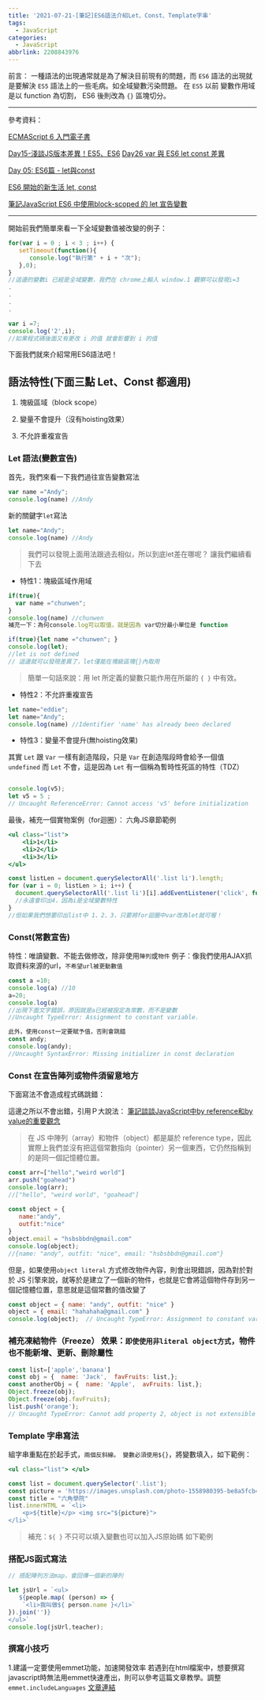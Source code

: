 ```yaml
---
title: '2021-07-21-[筆記]ES6語法介紹Let、Const、Template字串'
tags:
  - JavaScript
categories:
  - JavaScript
abbrlink: 2208843976
---
```

前言：
一種語法的出現通常就是為了解決目前現有的問題，而 `ES6` 語法的出現就是要解決 `ES5` 語法上的一些毛病。如全域變數污染問題。
在 `ES5` 以前 變數作用域是以 function 為切割， ES6 後則改為 `{}` 區塊切分。

<!-- more -->
---
參考資料：

[ECMAScript 6 入門電子書](http://es6.ruanyifeng.com/#docs/let#const-%E5%91%BD%E4%BB%A4) 

[Day15-淺談JS版本差異！ES5、ES6](https://ithelp.ithome.com.tw/articles/10206587) [Day26 var 與 ES6 let const 差異](https://ithelp.ithome.com.tw/articles/10209121) 

[Day 05: ES6篇 - let與const](https://ithelp.ithome.com.tw/articles/10185142) 

[ES6 開始的新生活 let, const](https://ithelp.ithome.com.tw/articles/10192432) 

[筆記JavaScript ES6 中使用block-scoped 的 let 宣告變數](https://pjchender.blogspot.com/2017/01/es6-let.html)

---
開始前我們簡單來看一下全域變數值被改變的例子：

```jsx
for(var i = 0 ; i < 3 ; i++) {
   setTimeout(function(){
      console.log("執行第" + i + "次");
   },0);
}
//這邊的變數i 已經是全域變數，我們在 chrome上輸入 window.1 觀察可以發現i=3
.
.
.
.

var i =7;
console.log('2',i);
//如果程式碼後面又有更改 i 的值 就會影響到 i 的值
```

下面我們就來介紹常用ES6語法吧！ 

## 語法特性(下面三點 Let、Const 都適用)
1. 塊級區域（block scope） 

2. 變量不會提升（沒有hoisting效果） 

3. 不允許重複宣告 

### Let 語法(變數宣告)
首先，我們來看一下我們過往宣告變數寫法

```jsx
var name ="Andy";
console.log(name) //Andy
```

新的關鍵字`let`寫法

```jsx
let name="Andy";
console.log(name) //Andy
```

> 我們可以發現上面用法跟過去相似，所以到底let差在哪呢？
讓我們繼續看下去

- 特性1：塊級區域作用域

```jsx
if(true){ 
  var name ="chunwen"; 
}
console.log(name) //chunwen
補充一下：為何console.log可以取值，就是因為 var切分最小單位是 function

if(true){let name ="chunwen"; }
console.log(let);
//let is not defined
// 這邊就可以發現差異了，let僅能在塊級區塊{}內取用
```

> 簡單一句話來說：用 let 所定義的變數只能作用在所屬的 `{ }` 中有效。

- 特性2：不允許重複宣告

```jsx
let name="eddie";
let name="Andy";
console.log(name) //Identifier 'name' has already been declared
```

- 特性3：變量不會提升(無hoisting效果)

其實 `Let` 跟 `Var` 一樣有創造階段，只是 `Var` 在創造階段時會給予一個值 `undefined`
而 `Let` 不會，這是因為 `Let` 有一個稱為暫時性死區的特性（TDZ）

```jsx

console.log(v5); 
let v5 = 5 ;
// Uncaught ReferenceError: Cannot access 'v5' before initialization
```

最後，補充一個實物案例（for迴圈）： 六角JS章節範例

```jsx
<ul class="list">
    <li>1</li>
    <li>2</li>
    <li>3</li>
</ul>

const listLen = document.querySelectorAll('.list li').length;
for (var i = 0; listLen > i; i++) {
  document.querySelectorAll('.list li')[i].addEventListener('click', function () { alert(i + 1); } )
  //永遠會印出4，因為i是全域變數特性
}
//但如果我們想要印出list中 1、2、3，只要將for迴圈中var改為let就可喔！
```

### Const(常數宣告)
特性：唯讀變數、不能去做修改，除非使用`陣列`或`物件` 
例子：像我們使用AJAX抓取資料來源的url，`不希望url被更動數值`

```jsx
const a =10;
console.log(a) //10 
a=20;
console.log(a) 
//出現下面文字錯誤，原因就是a已經被設定為常數，而不是變數
//Uncaught TypeError: Assignment to constant variable.

此外，使用const一定要賦予值，否則會跳錯
const andy;
console.log(andy);
//Uncaught SyntaxError: Missing initializer in const declaration
```

### Const 在宣告陣列或物件須留意地方

下面寫法不會造成程式碼跳錯： 

這邊之所以不會出錯，引用Ｐ大說法：
[筆記談談JavaScript中by reference和by value的重要觀念](https://pjchender.blogspot.tw/2016/03/javascriptby-referenceby-value.html)

> 在 JS 中陣列（array）和物件（object）都是屬於 reference type，因此實際上我們並沒有把這個常數指向（pointer）另一個東西，它仍然指稱到的是同一個記憶體位置。

```jsx
const arr=["hello","weird world"]
arr.push("goahead")
console.log(arr);  
//["hello", "weird world", "goahead"]
       
const object = { 
   name:"andy", 
   outfit:"nice"
}
object.email = "hsbsbbdn@gmail.com"
console.log(object); 
//{name: "andy", outfit: "nice", email: "hsbsbbdn@gmail.com"}
```

但是，如果使用`object literal` 方式修改物件內容，則會出現錯誤，因為對於對於 JS 引擎來說，就等於是建立了一個新的物件，也就是它會將這個物件存到另一個記憶體位置，意思就是這個常數的值改變了

```jsx
const object = { name: "andy", outfit: "nice" }        
object = { email: "hahahaha@gmail.com" }
console.log(object);  // Uncaught TypeError: Assignment to constant variable
```

### 補充凍結物件（Freeze） 效果：`即使使用非literal object方式`，物件也不能新增、更新、刪除屬性

```jsx
const list=['apple','banana']
const obj = {  name: 'Jack',  favFruits: list,};
const anotherObj = {  name: 'Apple',  avFruits: list,};
Object.freeze(obj);
Object.freeze(obj.favFruits);
list.push('orange'); 
// Uncaught TypeError: Cannot add property 2, object is not extensible
```

### Template 字串寫法
組字串重點在於起手式，`兩個反斜線。 變數必須使用${}`，將變數填入，如下範例：
```jsx
<ul class="list"> </ul>
```

```jsx
const list = document.querySelector('.list');
const picture = 'https://images.unsplash.com/photo-1558980395-be8a5fcb4251?ixlib=rb-1.2.1&auto=format&fit=crop&w=1651&q=80';
const title = "六角學院"
list.innerHTML = `<li>
    <p>${title}</p> <img src="${picture}">
</li>`
```

> 補充：`${ }` 不只可以填入變數也可以加入JS原始碼 如下範例

### 搭配JS函式寫法
```jsx
// 搭配陣列方法map，會回傳一個新的陣列

let jsUrl = `<ul>  
   ${people.map( (person) => {
    `<li>我叫做${ person.name }</li>`
}).join('')}
</ul>`
console.log(jsUrl,teacher);
```

### 撰寫小技巧
1.建議一定要使用emmet功能，加速開發效率 若遇到在html檔案中，想要撰寫javascript時無法用emmet快速產出，則可以參考這篇文章教學。調整`emmet.includeLanguages` 
[文章連結](https://medium.com/harry-xies-blog/%E8%A7%A3%E6%B1%BAvs-code%E4%B8%ADvue%E6%AA%94emmet%E8%AA%9E%E6%B3%95%E5%A4%B1%E6%95%88%E7%9A%84%E6%96%B9%E6%B3%95-5fa0eb5fabd4)